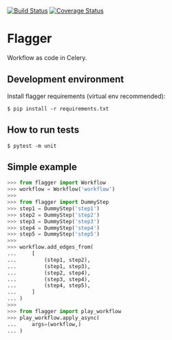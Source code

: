 [![Build Status](https://travis-ci.org/u8slvn/sutoppu.svg?branch=master)](https://travis-ci.com/bbenabbes/flagger)
[![Coverage Status](https://coveralls.io/repos/github/bbenabbes/flagger/badge.svg?branch=master)](https://coveralls.io/github/bbenabbes/flagger?branch=master)

# Flagger
Workflow as code in Celery.

## Development environment
Install flagger requirements (virtual env recommended):

    $ pip install -r requirements.txt

## How to run tests
    $ pytest -m unit

## Simple example

```python
>>> from flagger import Workflow
>>> workflow = Workflow('workflow')
>>>
>>> from flagger import DummyStep
>>> step1 = DummyStep('step1')
>>> step2 = DummyStep('step2')
>>> step3 = DummyStep('step3')
>>> step4 = DummyStep('step4')
>>> step5 = DummyStep('step5')
>>>
>>> workflow.add_edges_from(
...     [
...         (step1, step2),
...         (step1, step3),
...         (step2, step4),
...         (step3, step4),
...         (step4, step5),
...     ]
... )
>>> 
>>> from flagger import play_workflow
>>> play_workflow.apply_async(
...     args=(workflow,)
... )
```
